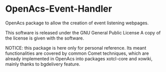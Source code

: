 OpenAcs-Event-Handler
=====================

OpenAcs package to allow the creation of event listening webpages.

This software is released under the GNU General Public License
A copy of the license is given with the software.

NOTICE: this package is here only for personal reference.
Its meant functionalities are covered by common Comet techniques, which are already implemented in OpenAcs
into packages xotcl-core and xowiki, mainly thanks to bgdelivery feature.
